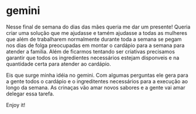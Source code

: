 # gemini
Nesse final de semana do dias das mães queria me dar um presente!
Queria criar uma solução que me ajudasse e tamém ajudasse a todas as mulheres que além de trabalharem normalmente durante toda a semana se pegam nos dias de folga preocupadas em montar o cardápio para a semana para atender a familia. Além de ficarmos tentando ser criativas precisamos garantir que todos os ingredientes necessários estejam disponveis e na quantidade certa para atender ao cardápio.

Eis que surge minha idéia no gemini.
Com algumas perguntas ele gera para a gente todos o cardápio e o ingreditentes necessários para a execução ao longo da semana.
As crinaças vão amar novos sabores e a gente vai amar delegar essa tarefa. 

Enjoy it!
